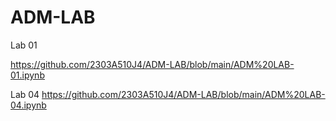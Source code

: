 # ADM-LAB

Lab 01

https://github.com/2303A510J4/ADM-LAB/blob/main/ADM%20LAB-01.ipynb

Lab 04
https://github.com/2303A510J4/ADM-LAB/blob/main/ADM%20LAB-04.ipynb
